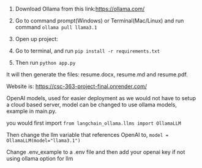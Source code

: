 1. Download Ollama from this link:https://ollama.com/


2. Go to command prompt(Windows) or Terminal(Mac/Linux) and run command ```ollama pull llama3.1```

3. Open up project:

4. Go to terminal, and run ```pip install -r requirements.txt```

5. Then run ```python app.py```

It will then generate the files: resume.docx, resume.md and resume.pdf.


Website is: https://csc-363-project-final.onrender.com/

OpenAI models, used for easier deployment as we would not have to setup a cloud based server, model can be changed to use ollama models, example in main.py.

you would first import ```from langchain_ollama.llms import OllamaLLM```

Then change the llm variable that references OpenAI to, ```model = OllamaLLM(model="llama3.1")```

Change .env_example to a .env file and then add your openai key if not using ollama option for llm